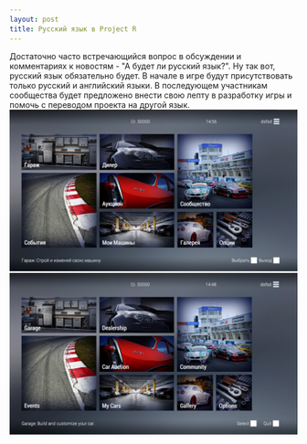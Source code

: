 ```yaml
---
layout: post
title: Русский язык в Project R
---
```


Достаточно часто встречающийся вопрос в обсуждении и комментариях к новостям - "А будет ли русский язык?". Ну так вот, русский язык обязательно будет. В начале в игре будут присутствовать только русский и английский языки. В последующем участникам сообщества будет предложено внести свою лепту в разработку игры и помочь с переводом проекта на другой язык.
<img src="/images/news/2016-10-23/114ladQtj0w.jpg">
<img src="/images/news/2016-10-23/gpXugYcjrkg.jpg">